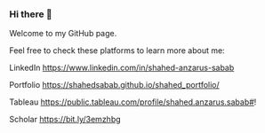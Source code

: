 ### Hi there 👋

Welcome to my GitHub page.

Feel free to check these platforms to learn more about me:

LinkedIn 	https://www.linkedin.com/in/shahed-anzarus-sabab

Portfolio	https://shahedsabab.github.io/shahed_portfolio/

Tableau 	https://public.tableau.com/profile/shahed.anzarus.sabab#!

Scholar 	https://bit.ly/3emzhbg


<!--
**ShahedSabab/ShahedSabab** is a ✨ _special_ ✨ repository because its `README.md` (this file) appears on your GitHub profile.

Here are some ideas to get you started:

- 🔭 I’m currently working on ...
- 🌱 I’m currently learning ...
- 👯 I’m looking to collaborate on ...
- 🤔 I’m looking for help with ...
- 💬 Ask me about ...
- 📫 How to reach me: ...
- 😄 Pronouns: ...
- ⚡ Fun fact: ...
-->
